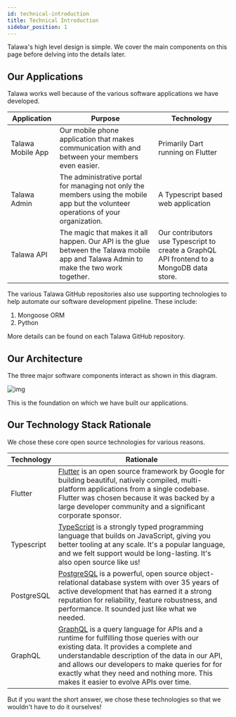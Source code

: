```yaml
---
id: technical-introduction
title: Technical Introduction
sidebar_position: 1
---
```


Talawa's high level design is simple. We cover the main components on this page before delving into the details later.

## Our Applications

Talawa works well because of the various software applications we have developed.

| Application       | Purpose                                                                                                                               | Technology                                                                                |
| ----------------- | ------------------------------------------------------------------------------------------------------------------------------------- | ----------------------------------------------------------------------------------------- |
| Talawa Mobile App | Our mobile phone application that makes communication with and between your members even easier.                                      | Primarily Dart running on Flutter                                                         |
| Talawa Admin      | The administrative portal for managing not only the members using the mobile app but the volunteer operations of your organization.   | A Typescript based web application                                                        |
| Talawa API        | The magic that makes it all happen. Our API is the glue between the Talawa mobile app and Talawa Admin to make the two work together. | Our contributors use Typescript to create a GraphQL API frontend to a MongoDB data store. |

The various Talawa GitHub repositories also use supporting technologies to help automate our software development pipeline. These include:

1. Mongoose ORM
1. Python

More details can be found on each Talawa GitHub repository.

## Our Architecture

The three major software components interact as shown in this diagram.

![img](/img/Talawa.jpg)

This is the foundation on which we have built our applications.

## Our Technology Stack Rationale

We chose these core open source technologies for various reasons.

| Technology | Rationale                                                                                                                                                                                                                                                                                                                                               |
| ---------- | ------------------------------------------------------------------------------------------------------------------------------------------------------------------------------------------------------------------------------------------------------------------------------------------------------------------------------------------------------- |
| Flutter    | [Flutter](https://flutter.dev/) is an open source framework by Google for building beautiful, natively compiled, multi-platform applications from a single codebase. Flutter was chosen because it was backed by a large developer community and a significant corporate sponsor.                                                                       |
| Typescript | [TypeScript](https://www.typescriptlang.org/) is a strongly typed programming language that builds on JavaScript, giving you better tooling at any scale. It's a popular language, and we felt support would be long-lasting. It's also open source like us!                                                                                            |
| PostgreSQL | [PostgreSQL](https://www.postgresql.org/) is a powerful, open source object-relational database system with over 35 years of active development that has earned it a strong reputation for reliability, feature robustness, and performance. It sounded just like what we needed.                                                                       |
| GraphQL    | [GraphQL](https://graphql.org/) is a query language for APIs and a runtime for fulfilling those queries with our existing data. It provides a complete and understandable description of the data in our API, and allows our developers to make queries for for exactly what they need and nothing more. This makes it easier to evolve APIs over time. |

But if you want the short answer, we chose these technologies so that we wouldn't have to do it ourselves!
